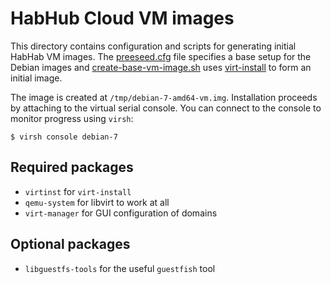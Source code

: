 # HabHub Cloud VM images

This directory contains configuration and scripts for generating initial HabHab
VM images. The [preeseed.cfg](preeseed.cfg) file specifies a base setup for the
Debian images and [create-base-vm-image.sh](create-base-vm-images.sh) uses
[virt-install](http://docs.openstack.org/image-guide/content/virt-install.html)
to form an initial image.

The image is created at ``/tmp/debian-7-amd64-vm.img``. Installation proceeds
by attaching to the virtual serial console. You can connect to the console to
monitor progress using ``virsh``:

```console
$ virsh console debian-7
```

## Required packages

* ``virtinst`` for ``virt-install``
* ``qemu-system`` for libvirt to work at all
* ``virt-manager`` for GUI configuration of domains

## Optional packages

* ``libguestfs-tools`` for the useful ``guestfish`` tool
